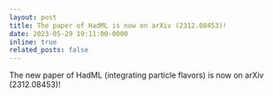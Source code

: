 ```yaml
---
layout: post
title: The paper of HadML is now on arXiv (2312.08453)!
date: 2023-05-29 19:11:00-0000
inline: true
related_posts: false
---
```

The new paper of HadML (integrating particle flavors) is now on arXiv (2312.08453)!